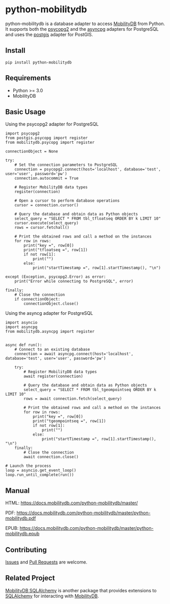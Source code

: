 # python-mobilitydb
python-mobilitydb is a database adapter to access [MobilityDB](https://github.com/ULB-CoDE-WIT/MobilityDB) from Python. It supports both the [psycopg2](https://github.com/psycopg/psycopg2) and the [asyncpg](https://github.com/MagicStack/asyncpg) adapters for PostgreSQL and uses the [postgis](https://github.com/tilery/python-postgis) adapter for PostGIS.


Install
------------
    pip install python-mobilitydb
    
Requirements
------------
 - Python >= 3.0
 - MobilityDB
 
Basic Usage
------------

Using the psycopg2 adapter for PostgreSQL

    import psycopg2
    from postgis.psycopg import register
    from mobilitydb.psycopg import register

    connectionObject = None

    try:
        # Set the connection parameters to PostgreSQL
        connection = psycopg2.connect(host='localhost', database='test', user='user', password='pw')
        connection.autocommit = True

        # Register MobilityDB data types
        register(connection)

        # Open a cursor to perform database operations
        cursor = connection.cursor()

        # Query the database and obtain data as Python objects
        select_query = "SELECT * FROM tbl_tfloatseq ORDER BY k LIMIT 10"
        cursor.execute(select_query)
        rows = cursor.fetchall()

        # Print the obtained rows and call a method on the instances
        for row in rows:
            print("key =", row[0])
            print("tfloatseq =", row[1])
            if not row[1]:
                print("")
            else:
                print("startTimestamp =", row[1].startTimestamp(), "\n")

    except (Exception, psycopg2.Error) as error:
        print("Error while connecting to PostgreSQL", error)

    finally:
        # Close the connection
        if connectionObject:
            connectionObject.close()

Using the asyncg adapter for PostgreSQL

    import asyncio
    import asyncpg
    from mobilitydb.asyncpg import register


    async def run():
        # Connect to an existing database
        connection = await asyncpg.connect(host='localhost', database='test', user='user', password='pw')

        try:
            # Register MobilityDB data types
            await register(connection)

            # Query the database and obtain data as Python objects
            select_query = "SELECT * FROM tbl_tgeompointseq ORDER BY k LIMIT 10"
            rows = await connection.fetch(select_query)

            # Print the obtained rows and call a method on the instances
            for row in rows:
                print("key =", row[0])
                print("tgeompointseq =", row[1])
                if not row[1]:
                    print("")
                else:
                    print("startTimestamp =", row[1].startTimestamp(), "\n")
        finally:
            # Close the connection
            await connection.close()

    # Launch the process
    loop = asyncio.get_event_loop()
    loop.run_until_complete(run())


Manual
------

HTML: https://docs.mobilitydb.com/python-mobilitydb/master/

PDF: https://docs.mobilitydb.com/python-mobilitydb/master/python-mobilitydb.pdf

EPUB: https://docs.mobilitydb.com/python-mobilitydb/master/python-mobilitydb.epub

Contributing
------------

[Issues](https://github.com/ULB-CoDE-WIT/python-mobilitydb/issues) and [Pull Requests](https://github.com/ULB-CoDE-WIT/python-mobilitydb/pulls) are welcome.

Related Project
---------------

[MobilityDB SQLAlchemy](https://github.com/adonmo/mobilitydb-sqlalchemy) is another package that provides extensions to [SQLAlchemy](https://www.sqlalchemy.org/) for interacting with [MobilityDB](https://github.com/ULB-CoDE-WIT/MobilityDB). 

        
